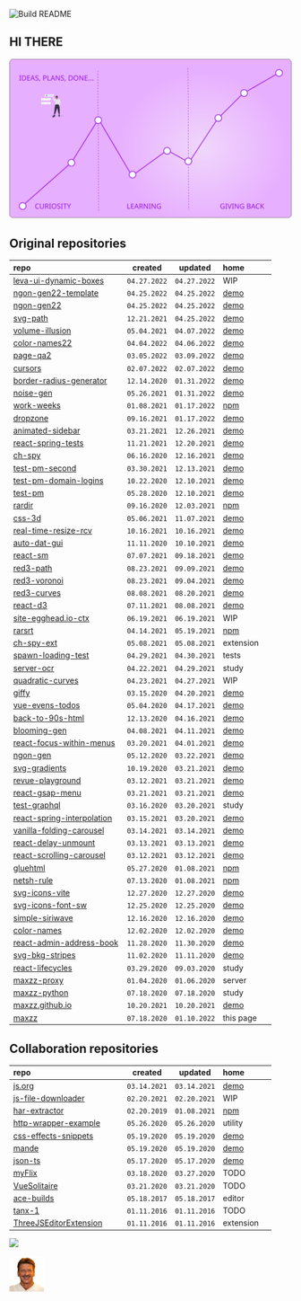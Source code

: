 ![Build README](https://github.com/maxzz/maxzz/workflows/Build%20README/badge.svg)

## HI THERE
<!-- ![](https://raw.githubusercontent.com/maxzz/maxzz/master/src/assets/main-hi.svg) -->

![](https://raw.githubusercontent.com/maxzz/maxzz/master/src/assets/main.svg)

<!-- recent_releases starts -->

## Original repositories

repo&nbsp;&nbsp;&nbsp;&nbsp;&nbsp;&nbsp;&nbsp;&nbsp;&nbsp;&nbsp;&nbsp;&nbsp;&nbsp;&nbsp;&nbsp;&nbsp;&nbsp;&nbsp;&nbsp;&nbsp;&nbsp;&nbsp;&nbsp;&nbsp;&nbsp;&nbsp;&nbsp;&nbsp;&nbsp;&nbsp;&nbsp;&nbsp;&nbsp;&nbsp;&nbsp;&nbsp;&nbsp;&nbsp;&nbsp;&nbsp;&nbsp;&nbsp; | created | updated | home&nbsp;&nbsp;&nbsp;&nbsp;&nbsp;&nbsp;&nbsp;&nbsp;&nbsp;&nbsp;&nbsp;
-|-|-|-
[leva-ui-dynamic-boxes](https://github.com/maxzz/leva-ui-dynamic-boxes) | ```04.27.2022``` | ```04.27.2022``` | WIP
[ngon-gen22-template](https://github.com/maxzz/ngon-gen22-template) | ```04.25.2022``` | ```04.25.2022``` | [demo](https://maxzz.github.io/ngon-gen22)
[ngon-gen22](https://github.com/maxzz/ngon-gen22) | ```04.25.2022``` | ```04.25.2022``` | [demo](https://maxzz.github.io/ngon-gen22)
[svg-path](https://github.com/maxzz/svg-path) | ```12.21.2021``` | ```04.25.2022``` | [demo](https://maxzz.github.io/svg-path)
[volume-illusion](https://github.com/maxzz/volume-illusion) | ```05.04.2021``` | ```04.07.2022``` | [demo](https://maxzz.github.io/volume-illusion)
[color-names22](https://github.com/maxzz/color-names22) | ```04.04.2022``` | ```04.06.2022``` | [demo](https://maxzz.github.io/color-names22)
[page-qa2](https://github.com/maxzz/page-qa2) | ```03.05.2022``` | ```03.09.2022``` | [demo](https://maxzz.github.io/page-qa2)
[cursors](https://github.com/maxzz/cursors) | ```02.07.2022``` | ```02.07.2022``` | [demo](https://maxzz.github.io/cursors)
[border-radius-generator](https://github.com/maxzz/border-radius-generator) | ```12.14.2020``` | ```01.31.2022``` | [demo](https://maxzz.github.io/border-radius-generator)
[noise-gen](https://github.com/maxzz/noise-gen) | ```05.26.2021``` | ```01.31.2022``` | [demo](https://maxzz.github.io/noise-gen)
[work-weeks](https://github.com/maxzz/work-weeks) | ```01.08.2021``` | ```01.17.2022``` | [npm](https://www.npmjs.com/package/work-weeks)
[dropzone](https://github.com/maxzz/dropzone) | ```09.16.2021``` | ```01.17.2022``` | [demo](https://maxzz.github.io/dropzone)
[animated-sidebar](https://github.com/maxzz/animated-sidebar) | ```03.21.2021``` | ```12.26.2021``` | [demo](https://maxzz.github.io/animated-sidebar)
[react-spring-tests](https://github.com/maxzz/react-spring-tests) | ```11.21.2021``` | ```12.20.2021``` | [demo](https://maxzz.github.io/react-spring-tests)
[ch-spy](https://github.com/maxzz/ch-spy) | ```06.16.2020``` | ```12.16.2021``` | [demo](https://maxzz.github.io/ch-spy/)
[test-pm-second](https://github.com/maxzz/test-pm-second) | ```03.30.2021``` | ```12.13.2021``` | [demo](https://maxzz.github.io/test-pm-second/)
[test-pm-domain-logins](https://github.com/maxzz/test-pm-domain-logins) | ```10.22.2020``` | ```12.10.2021``` | [demo](https://maxzz.github.io/test-pm-domain-logins/)
[test-pm](https://github.com/maxzz/test-pm) | ```05.28.2020``` | ```12.10.2021``` | [demo](https://maxzz.github.io/test-pm/)
[rardir](https://github.com/maxzz/rardir) | ```09.16.2020``` | ```12.03.2021``` | [npm](https://www.npmjs.com/package/rardir)
[css-3d](https://github.com/maxzz/css-3d) | ```05.06.2021``` | ```11.07.2021``` | [demo](https://maxzz.github.io/css-3d)
[real-time-resize-rcv](https://github.com/maxzz/real-time-resize-rcv) | ```10.16.2021``` | ```10.16.2021``` | [demo](https://codesandbox.io/s/github/maxzz/real-time-resize-rcv)
[auto-dat-gui](https://github.com/maxzz/auto-dat-gui) | ```11.11.2020``` | ```10.10.2021``` | [demo](https://maxzz.github.io/auto-dat-gui/)
[react-sm](https://github.com/maxzz/react-sm) | ```07.07.2021``` | ```09.18.2021``` | [demo](https://maxzz.github.io/react-sm)
[red3-path](https://github.com/maxzz/red3-path) | ```08.23.2021``` | ```09.09.2021``` | [demo](https://maxzz.github.io/red3-path/)
[red3-voronoi](https://github.com/maxzz/red3-voronoi) | ```08.23.2021``` | ```09.04.2021``` | [demo](https://maxzz.github.io/red3-voronoi/)
[red3-curves](https://github.com/maxzz/red3-curves) | ```08.08.2021``` | ```08.20.2021``` | [demo](https://maxzz.github.io/red3-curves)
[react-d3](https://github.com/maxzz/react-d3) | ```07.11.2021``` | ```08.08.2021``` | [demo](https://maxzz.github.io/react-d3)
[site-egghead.io-ctx](https://github.com/maxzz/site-egghead.io-ctx) | ```06.19.2021``` | ```06.19.2021``` | WIP
[rarsrt](https://github.com/maxzz/rarsrt) | ```04.14.2021``` | ```05.19.2021``` | [npm](https://www.npmjs.com/package/rarsrt)
[ch-spy-ext](https://github.com/maxzz/ch-spy-ext) | ```05.08.2021``` | ```05.08.2021``` | extension
[spawn-loading-test](https://github.com/maxzz/spawn-loading-test) | ```04.29.2021``` | ```04.30.2021``` | tests
[server-ocr](https://github.com/maxzz/server-ocr) | ```04.22.2021``` | ```04.29.2021``` | study
[quadratic-curves](https://github.com/maxzz/quadratic-curves) | ```04.23.2021``` | ```04.27.2021``` | WIP
[giffy](https://github.com/maxzz/giffy) | ```03.15.2020``` | ```04.20.2021``` | [demo](https://maxzz.github.io/giffy)
[vue-evens-todos](https://github.com/maxzz/vue-evens-todos) | ```05.04.2020``` | ```04.17.2021``` | [demo](https://codesandbox.io/s/github/maxzz/vue-evens-todos)
[back-to-90s-html](https://github.com/maxzz/back-to-90s-html) | ```12.13.2020``` | ```04.16.2021``` | [demo](https://maxzz.github.io/back-to-90s-html/)
[blooming-gen](https://github.com/maxzz/blooming-gen) | ```04.08.2021``` | ```04.11.2021``` | [demo](https://maxzz.github.io/blooming-gen)
[react-focus-within-menus](https://github.com/maxzz/react-focus-within-menus) | ```03.20.2021``` | ```04.01.2021``` | [demo](https://maxzz.github.io/react-focus-within-menus/)
[ngon-gen](https://github.com/maxzz/ngon-gen) | ```05.12.2020``` | ```03.22.2021``` | [demo](https://maxzz.github.io/ngon-gen/)
[svg-gradients](https://github.com/maxzz/svg-gradients) | ```10.19.2020``` | ```03.21.2021``` | [demo](https://maxzz.github.io/svg-gradients)
[revue-playground](https://github.com/maxzz/revue-playground) | ```03.12.2021``` | ```03.21.2021``` | [demo](https://maxzz.github.io/revue-playground/)
[react-gsap-menu](https://github.com/maxzz/react-gsap-menu) | ```03.21.2021``` | ```03.21.2021``` | [demo](https://maxzz.github.io/react-gsap-menu)
[test-graphql](https://github.com/maxzz/test-graphql) | ```03.16.2020``` | ```03.20.2021``` | study
[react-spring-interpolation](https://github.com/maxzz/react-spring-interpolation) | ```03.15.2021``` | ```03.20.2021``` | [demo](https://maxzz.github.io/react-spring-interpolation/)
[vanilla-folding-carousel](https://github.com/maxzz/vanilla-folding-carousel) | ```03.14.2021``` | ```03.14.2021``` | [demo](https://maxzz.github.io/vanilla-folding-carousel/)
[react-delay-unmount](https://github.com/maxzz/react-delay-unmount) | ```03.13.2021``` | ```03.13.2021``` | [demo](https://maxzz.github.io/react-delay-unmount/)
[react-scrolling-carousel](https://github.com/maxzz/react-scrolling-carousel) | ```03.12.2021``` | ```03.12.2021``` | [demo](https://maxzz.github.io/react-scrolling-carousel/)
[gluehtml](https://github.com/maxzz/gluehtml) | ```05.27.2020``` | ```01.08.2021``` | [npm](https://www.npmjs.com/package/gluehtml)
[netsh-rule](https://github.com/maxzz/netsh-rule) | ```07.13.2020``` | ```01.08.2021``` | [npm](https://www.npmjs.com/package/netsh-rule)
[svg-icons-vite](https://github.com/maxzz/svg-icons-vite) | ```12.27.2020``` | ```12.27.2020``` | [demo](https://maxzz.github.io/svg-icons-vite/)
[svg-icons-font-sw](https://github.com/maxzz/svg-icons-font-sw) | ```12.25.2020``` | ```12.25.2020``` | [demo](https://maxzz.github.io/svg-icons-font-sw/)
[simple-siriwave](https://github.com/maxzz/simple-siriwave) | ```12.16.2020``` | ```12.16.2020``` | [demo](https://maxzz.github.io/simple-siriwave/)
[color-names](https://github.com/maxzz/color-names) | ```12.02.2020``` | ```12.02.2020``` | [demo](https://maxzz.github.io/color-names/)
[react-admin-address-book](https://github.com/maxzz/react-admin-address-book) | ```11.28.2020``` | ```11.30.2020``` | [demo](https://maxzz.github.io/react-admin-address-book/)
[svg-bkg-stripes](https://github.com/maxzz/svg-bkg-stripes) | ```11.02.2020``` | ```11.11.2020``` | [demo](https://maxzz.github.io/svg-bkg-stripes/)
[react-lifecycles](https://github.com/maxzz/react-lifecycles) | ```03.29.2020``` | ```09.03.2020``` | study
[maxzz-proxy](https://github.com/maxzz/maxzz-proxy) | ```01.04.2020``` | ```01.06.2020``` | server
[maxzz-python](https://github.com/maxzz/maxzz-python) | ```07.18.2020``` | ```07.18.2020``` | study
[maxzz.github.io](https://github.com/maxzz/maxzz.github.io) | ```10.20.2021``` | ```10.20.2021``` | [demo](https://maxzz.github.io)
[maxzz](https://github.com/maxzz/maxzz) | ```07.18.2020``` | ```01.10.2022``` | this page

## Collaboration repositories

repo&nbsp;&nbsp;&nbsp;&nbsp;&nbsp;&nbsp;&nbsp;&nbsp;&nbsp;&nbsp;&nbsp;&nbsp;&nbsp;&nbsp;&nbsp;&nbsp;&nbsp;&nbsp;&nbsp;&nbsp;&nbsp;&nbsp;&nbsp;&nbsp;&nbsp;&nbsp;&nbsp;&nbsp;&nbsp;&nbsp;&nbsp;&nbsp;&nbsp;&nbsp;&nbsp;&nbsp;&nbsp;&nbsp;&nbsp;&nbsp;&nbsp;&nbsp; | created | updated | home&nbsp;&nbsp;&nbsp;&nbsp;&nbsp;&nbsp;&nbsp;&nbsp;&nbsp;&nbsp;&nbsp;
-|-|-|-
[js.org](https://github.com/maxzz/js.org) | ```03.14.2021``` | ```03.14.2021``` | [demo](https://js.org)
[js-file-downloader](https://github.com/maxzz/js-file-downloader) | ```02.20.2021``` | ```02.20.2021``` | WIP
[har-extractor](https://github.com/maxzz/har-extractor) | ```02.20.2019``` | ```01.08.2021``` | [npm](https://www.npmjs.com/package/har-extractor)
[http-wrapper-example](https://github.com/maxzz/http-wrapper-example) | ```05.26.2020``` | ```05.26.2020``` | utility
[css-effects-snippets](https://github.com/maxzz/css-effects-snippets) | ```05.19.2020``` | ```05.19.2020``` | [demo](https://emilkowalski.github.io/css-effects-snippets/)
[mande](https://github.com/maxzz/mande) | ```05.19.2020``` | ```05.19.2020``` | [demo](https://posva.net/mande/)
[json-ts](https://github.com/maxzz/json-ts) | ```05.17.2020``` | ```05.17.2020``` | [demo](https://shakyshane.github.io/json-ts/)
[myFlix](https://github.com/maxzz/myFlix) | ```03.18.2020``` | ```03.27.2020``` | TODO
[VueSolitaire](https://github.com/maxzz/VueSolitaire) | ```03.21.2020``` | ```03.21.2020``` | TODO
[ace-builds](https://github.com/maxzz/ace-builds) | ```05.18.2017``` | ```05.18.2017``` | editor
[tanx-1](https://github.com/maxzz/tanx-1) | ```01.11.2016``` | ```01.11.2016``` | TODO
[ThreeJSEditorExtension](https://github.com/maxzz/ThreeJSEditorExtension) | ```01.11.2016``` | ```01.11.2016``` | extension
<!-- recent_releases ends -->

![](https://komarev.com/ghpvc/?username=maxzz&color=brightgreen)

![](https://raw.githubusercontent.com/maxzz/maxzz/master/src/assets/maxz-128.png)
<!-- ![](https://avatars.githubusercontent.com/maxzz?s=150&v=1) -->

